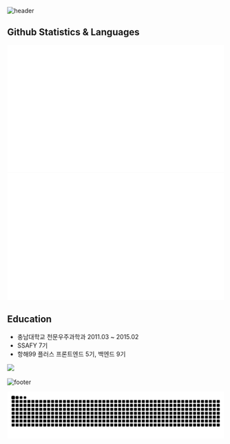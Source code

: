 ![header](https://capsule-render.vercel.app/api?type=waving&color=timeauto&height=200&section=header&text=Anveloper&fontColor=fcba03&fontSize=80&fontAlign=64&fontAlignY=30&desc=&descSize=25&descAlign=85&descAlignY=50)
  
<!--
<div align="center">
  <h3 align="center">🛠 Teck Stack 🛠</h3>
  <p align="center">
    <table>
      <tr align=center>
        <td>
          Language
        </td>
        <td>
          Framework
        </td>
        <td>
          Library
        </td>
      </tr>
      <tr>
        <td>
          <div align=center> 
            <img src="https://img.shields.io/badge/html5-E34F26?style=for-the-badge&logo=html5&logoColor=white">
            <br>
            <img src="https://img.shields.io/badge/css-1572B6?style=for-the-badge&logo=css3&logoColor=white">
            <br>
            <img src="https://img.shields.io/badge/javascript-F7DF1E?style=for-the-badge&logo=javascript&logoColor=black"> 
            <br>    
            <img src="https://img.shields.io/badge/java-007396?style=for-the-badge&logo=java&logoColor=white">  
            <br>
            <img src="https://img.shields.io/badge/kotlin-7F52FF?style=for-the-badge&logo=kotlin&logoColor=white">  
            <br>
          </div>
        </td>
        <td>
          <div align=center>   
            <img src="https://img.shields.io/badge/spring-6DB33F?style=for-the-badge&logo=spring&logoColor=white">
            <br>
            <img src="https://img.shields.io/badge/springboot-6DB33F?style=for-the-badge&logo=springboot&logoColor=white">
            <br>
            <img src="https://img.shields.io/badge/express-000000?style=for-the-badge&logo=express&logoColor=white">
            <br>
          </div>
        </td>
        <td>  
          <div align=center>   
          <img src="https://img.shields.io/badge/react-61DAFB?style=for-the-badge&logo=react&logoColor=black"> 
          <br>
          <img src="https://img.shields.io/badge/redux-764ABC?style=for-the-badge&logo=redux&logoColor=white"> 
          <br>
          <img src="https://img.shields.io/badge/vue.js-4FC08D?style=for-the-badge&logo=vue.js&logoColor=white"> 
          <br>
        </div>
      </td>
      </tr>
      <tr align=center>
        <td>
          OS
        </td>
        <td>
          RDBMS
        </td>
        <td>
          Tool
        </td>
      </tr>
      <tr>
        <td>
          <div align=center>    
            <img src="https://img.shields.io/badge/linux-FCC624?style=for-the-badge&logo=linux&logoColor=black"> 
            <br>  
          </div>
        </td>
        <td>
          <div align=center>    
            <img src="https://img.shields.io/badge/mysql-4479A1?style=for-the-badge&logo=mysql&logoColor=white">
            <br>  
          </div>
        </td>
        <td>
          <div align=center>    
            <img src="https://img.shields.io/badge/eclipse-2C2255?style=for-the-badge&logo=eclipseide&logoColor=white">
            <br>
            <img src="https://img.shields.io/badge/vscode-007ACC?style=for-the-badge&logo=visualstudiocode&logoColor=white">
            <br>
            <img src="https://img.shields.io/badge/node.js-339933?style=for-the-badge&logo=Node.js&logoColor=white">     
            <br>  
            <img src="https://img.shields.io/badge/git-F05032?style=for-the-badge&logo=git&logoColor=white">  
            <br>
            <img src="https://img.shields.io/badge/amazonaws-232F3E?style=for-the-badge&logo=amazonaws&logoColor=white">   
            <br>
            <img src="https://img.shields.io/badge/android-79B647?style=for-the-badge&logo=android&logoColor=white">   
            <br>
          </div> 
        </td>
      </tr>
    </table>   
  </p>
  
  
  <h3 align="center"> 🎳 About Me 🎳 </h3>
  <p align="center">
    <a href="mailto:hitedin@gmail.com"><img src="https://img.shields.io/badge/Gmail-EA4335?style=flat&logo=Gmail&logoColor=white"/></a>&nbsp
    <a href="https://devan.tistory.com/"><img src="https://img.shields.io/badge/Tistory-000000?style=flat&logo=Tistory&logoColor=white&link=https://devan.tistory.com/"/></a>&nbsp
    <a href="https://www.instagram.com/anveloper/"><img src="https://img.shields.io/badge/Instagram-E4405F?style=flat&logo=Instagram&logoColor=white&link=https://www.instagram.com/anvloper/"/></a>&nbsp
  </p>
  
  <br>
  
  ![](https://github.com/anveloper/github-stats-transparent/blob/output/generated/overview.svg)
  ![](https://github.com/anveloper/github-stats-transparent/blob/output/generated/languages.svg)
  
</div>
-->

## Github Statistics & Languages

<div align="center">  
  
  ![overview](https://github.com/anveloper/github-stats-transparent/blob/output/generated/overview.svg)
  ![languages](https://github.com/anveloper/github-stats-transparent/blob/output/generated/languages.svg)

</div>

## Education

- 충남대학교 천문우주과학과 2011.03 ~ 2015.02
- SSAFY 7기
- 항해99 플러스 프론트엔드 5기, 백엔드 9기
<a href="https://hhpluscertificateofcompletion.oopy.io/">
  <img src="https://static.spartacodingclub.kr/hanghae99/plus/completion/badge_black.svg" />
</a>

![footer](https://capsule-render.vercel.app/api?type=waving&color=timeauto&height=100&section=footer&desc=&descSize=25&descAlign=85&descAlignY=50)
  
![snake gif](https://github.com/anveloper/anveloper/blob/output/github-snake.svg)

<!-- ![snake gif](https://github.com/anveloper/anveloper/blob/output/github-snake-dark.svg) -->
